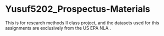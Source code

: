 # Yusuf5202_Prospectus-Materials
This is for research methods II class project, and the datasets used for this assignments are exclusively from the US EPA NLA .
